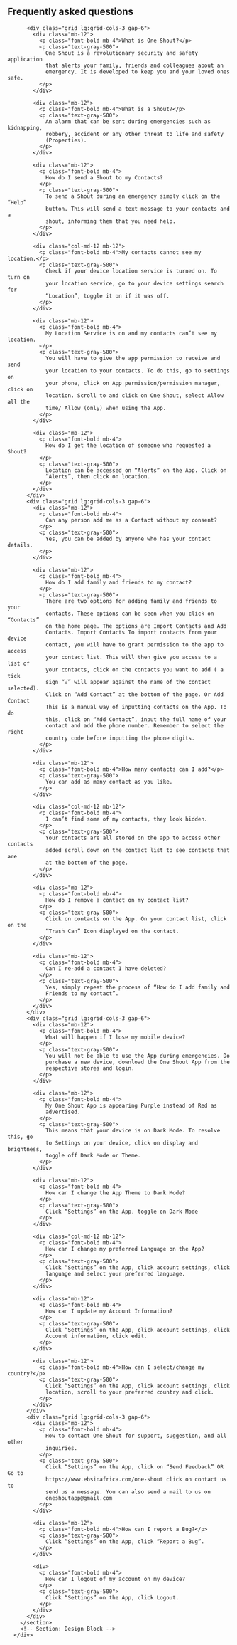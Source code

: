 <div class="container my-24 px-6 mx-auto">
        <!-- Section: Design Block -->
        <section class="mb-32 text-gray-800">
          <h2 class="text-3xl font-bold mb-12 text-center">
            Frequently asked questions
          </h2>

          <div class="grid lg:grid-cols-3 gap-6">
            <div class="mb-12">
              <p class="font-bold mb-4">What is One Shout?</p>
              <p class="text-gray-500">
                One Shout is a revolutionary security and safety application
                that alerts your family, friends and colleagues about an
                emergency. It is developed to keep you and your loved ones safe.
              </p>
            </div>

            <div class="mb-12">
              <p class="font-bold mb-4">What is a Shout?</p>
              <p class="text-gray-500">
                An alarm that can be sent during emergencies such as kidnapping,
                robbery, accident or any other threat to life and safety
                (Properties).
              </p>
            </div>

            <div class="mb-12">
              <p class="font-bold mb-4">
                How do I send a Shout to my Contacts?
              </p>
              <p class="text-gray-500">
                To send a Shout during an emergency simply click on the “Help”
                button. This will send a text message to your contacts and a
                shout, informing them that you need help.
              </p>
            </div>

            <div class="col-md-12 mb-12">
              <p class="font-bold mb-4">My contacts cannot see my location.</p>
              <p class="text-gray-500">
                Check if your device location service is turned on. To turn on
                your location service, go to your device settings search for
                “Location”, toggle it on if it was off.
              </p>
            </div>

            <div class="mb-12">
              <p class="font-bold mb-4">
                My Location Service is on and my contacts can’t see my location.
              </p>
              <p class="text-gray-500">
                You will have to give the app permission to receive and send
                your location to your contacts. To do this, go to settings on
                your phone, click on App permission/permission manager, click on
                location. Scroll to and click on One Shout, select Allow all the
                time/ Allow (only) when using the App.
              </p>
            </div>

            <div class="mb-12">
              <p class="font-bold mb-4">
                How do I get the location of someone who requested a Shout?
              </p>
              <p class="text-gray-500">
                Location can be accessed on “Alerts” on the App. Click on
                “Alerts”, then click on location.
              </p>
            </div>
          </div>
          <div class="grid lg:grid-cols-3 gap-6">
            <div class="mb-12">
              <p class="font-bold mb-4">
                Can any person add me as a Contact without my consent?
              </p>
              <p class="text-gray-500">
                Yes, you can be added by anyone who has your contact details.
              </p>
            </div>

            <div class="mb-12">
              <p class="font-bold mb-4">
                How do I add family and friends to my contact?
              </p>
              <p class="text-gray-500">
                There are two options for adding family and friends to your
                contacts. These options can be seen when you click on “Contacts”
                on the home page. The options are Import Contacts and Add
                Contacts. Import Contacts To import contacts from your device
                contact, you will have to grant permission to the app to access
                your contact list. This will then give you access to a list of
                your contacts, click on the contacts you want to add ( a tick
                sign “√󠆰” will appear against the name of the contact selected).
                Click on “Add Contact” at the bottom of the page. Or Add Contact
                This is a manual way of inputting contacts on the App. To do
                this, click on “Add Contact”, input the full name of your
                contact and add the phone number. Remember to select the right
                country code before inputting the phone digits.
              </p>
            </div>

            <div class="mb-12">
              <p class="font-bold mb-4">How many contacts can I add?</p>
              <p class="text-gray-500">
                You can add as many contact as you like.
              </p>
            </div>

            <div class="col-md-12 mb-12">
              <p class="font-bold mb-4">
                I can’t find some of my contacts, they look hidden.
              </p>
              <p class="text-gray-500">
                Your contacts are all stored on the app to access other contacts
                added scroll down on the contact list to see contacts that are
                at the bottom of the page.
              </p>
            </div>

            <div class="mb-12">
              <p class="font-bold mb-4">
                How do I remove a contact on my contact list?
              </p>
              <p class="text-gray-500">
                Click on contacts on the App. On your contact list, click on the
                “Trash Can” Icon displayed on the contact.
              </p>
            </div>

            <div class="mb-12">
              <p class="font-bold mb-4">
                Can I re-add a contact I have deleted?
              </p>
              <p class="text-gray-500">
                Yes, simply repeat the process of “How do I add family and
                Friends to my contact”.
              </p>
            </div>
          </div>
          <div class="grid lg:grid-cols-3 gap-6">
            <div class="mb-12">
              <p class="font-bold mb-4">
                What will happen if I lose my mobile device?
              </p>
              <p class="text-gray-500">
                You will not be able to use the App during emergencies. Do
                purchase a new device, download the One Shout App from the
                respective stores and login.
              </p>
            </div>

            <div class="mb-12">
              <p class="font-bold mb-4">
                My One Shout App is appearing Purple instead of Red as
                advertised.
              </p>
              <p class="text-gray-500">
                This means that your device is on Dark Mode. To resolve this, go
                to Settings on your device, click on display and brightness,
                toggle off Dark Mode or Theme.
              </p>
            </div>

            <div class="mb-12">
              <p class="font-bold mb-4">
                How can I change the App Theme to Dark Mode?
              </p>
              <p class="text-gray-500">
                Click “Settings” on the App, toggle on Dark Mode
              </p>
            </div>

            <div class="col-md-12 mb-12">
              <p class="font-bold mb-4">
                How can I change my preferred Language on the App?
              </p>
              <p class="text-gray-500">
                Click “Settings” on the App, click account settings, click
                language and select your preferred language.
              </p>
            </div>

            <div class="mb-12">
              <p class="font-bold mb-4">
                How can I update my Account Information?
              </p>
              <p class="text-gray-500">
                Click “Settings” on the App, click account settings, click
                Account information, click edit.
              </p>
            </div>

            <div class="mb-12">
              <p class="font-bold mb-4">How can I select/change my country?</p>
              <p class="text-gray-500">
                Click “Settings” on the App, click account settings, click
                location, scroll to your preferred country and click.
              </p>
            </div>
          </div>
          <div class="grid lg:grid-cols-3 gap-6">
            <div class="mb-12">
              <p class="font-bold mb-4">
                How to contact One Shout for support, suggestion, and all other
                inquiries.
              </p>
              <p class="text-gray-500">
                Click “Settings” on the App, click on “Send Feedback” OR Go to
                https://www.ebsinafrica.com/one-shout click on contact us to
                send us a message. You can also send a mail to us on
                oneshoutapp@gmail.com
              </p>
            </div>

            <div class="mb-12">
              <p class="font-bold mb-4">How can I report a Bug?</p>
              <p class="text-gray-500">
                Click “Settings” on the App, click “Report a Bug”.
              </p>
            </div>

            <div>
              <p class="font-bold mb-4">
                How can I logout of my account on my device?
              </p>
              <p class="text-gray-500">
                Click “Settings” on the App, click Logout.
              </p>
            </div>
          </div>
        </section>
        <!-- Section: Design Block -->
      </div>
